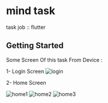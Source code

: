 # mind task

task job :: flutter 

## Getting Started

Some Screen Of this task From Device  :

1- Login Screen
![login](https://github.com/ahmedsabry10/mind_task/assets/93078689/810c2e54-b48e-4bac-a2b4-baed74c8e91b)


2- Home Screen

![home1](https://github.com/ahmedsabry10/mind_task/assets/93078689/467ca8fe-2d39-4370-a0af-ef3b6073dd2c)         ![home2](https://github.com/ahmedsabry10/mind_task/assets/93078689/dc2496c8-29f3-47f0-ad15-f94f79f34f02) ![home3](https://github.com/ahmedsabry10/mind_task/assets/93078689/63b977da-70ea-4918-9eb2-c5f0eb2aadbf)







